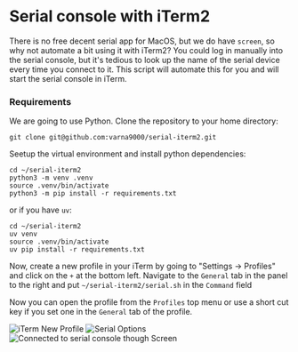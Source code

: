 # Serial console with iTerm2

There is no free decent serial app for MacOS, but we do have `screen`, so why not automate a bit using it with iTerm2?
You could log in manually into the serial console, but it's tedious to look up the name of the serial device every time you connect to it. This script will automate this for you and will start the serial console in iTerm.

### Requirements

We are going to use Python. Clone the repository to your home directory:

``` git clone git@github.com:varna9000/serial-iterm2.git ```


Seetup the virtual environment and install python dependencies:

```
cd ~/serial-iterm2
python3 -m venv .venv
source .venv/bin/activate
python3 -m pip install -r requirements.txt
```

or if you have `uv`:

```
cd ~/serial-iterm2
uv venv
source .venv/bin/activate
uv pip install -r requirements.txt
```

Now, create a new profile in your iTerm by going to "Settings -> Profiles" and click on the `+` at the bottom left.
Navigate to the `General` tab in the panel to the right and put `~/serial-iterm2/serial.sh` in the `Command` field

Now you can open the profile from the `Profiles` top menu or use a short cut key if you set one in the `General` tab of the profile.

![iTerm New Profile](./images/iterm.png)
![Serial Options](./images/menu.png)
![Connected to serial console though Screen](./images/zeptoforth.png)
